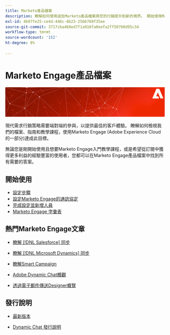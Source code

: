 ```yaml
---
title: Marketo產品檔案
description: 瞭解如何使用這些Marketo產品檔案將您的行銷提升到新的境界。 開始使用Marketo教學課程，並閱讀其他熱門文章。
exl-id: 4b97fe25-ce4d-446c-8b23-2566769f35ee
source-git-commit: 3717cba468ed7f1a916fa0eefa2ff50708d95c34
workflow-type: tm+mt
source-wordcount: '152'
ht-degree: 8%

---
```


# Marketo Engage產品檔案

![](assets/marketo-docs-banner.jpg)

現代需求行銷策略需要端對端的參與，以提供最佳的客戶體驗。 瞭解如何檢視我們的檔案、指南和教學課程，使用Marketo Engage (Adobe Experience Cloud的一部分)達成此目標。

無論您是剛開始使用且想要Marketo Engage入門教學課程，或是希望從訂閱中獲得更多利益的經驗豐富的使用者，您都可以在Marketo Engage產品檔案中找到所有需要的答案。

## 開始使用

* [設定步驟](/help/marketo/getting-started/initial-setup/setup-steps.md)
* [設定Marketo Engage的通訊協定](/help/marketo/getting-started/initial-setup/configure-protocols-for-marketo.md)
* [完成設定並新增人員](/help/marketo/getting-started/quick-wins/get-set-up-and-add-a-person.md)
* [Marketo Engage 字彙表](/help/marketo/getting-started/things-to-know/marketo-engage-glossary.md)

## 熱門Marketo Engage文章

* [瞭解 [!DNL Salesforce] 同步](/help/marketo/product-docs/crm-sync/salesforce-sync/understanding-the-salesforce-sync.md)

* [瞭解 [!DNL Microsoft Dynamics] 同步](/help/marketo/product-docs/crm-sync/microsoft-dynamics-sync/understanding-the-microsoft-dynamics-sync.md)

* [瞭解Smart Campaign](/help/marketo/product-docs/core-marketo-concepts/smart-campaigns/understanding-smart-campaigns.md)

* [Adobe Dynamic Chat概觀](/help/marketo/product-docs/demand-generation/dynamic-chat/dynamic-chat-overview.md)

* [透過電子郵件傳送Designer概覽](/help/marketo/product-docs/email-marketing/email-designer/overview.md)

## 發行說明

* [最新版本](/help/marketo/release-notes/current.md)

* [Dynamic Chat 發行說明](/help/marketo/release-notes/dynamic-chat.md)
